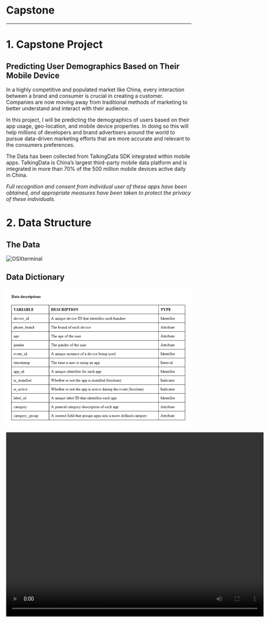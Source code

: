# Capstone
---------------------------------------------------------------------------------------------------------------------
# 1. Capstone Project

## Predicting User Demographics Based on Their Mobile Device
In a highly competitive and populated market like China, every interaction between a brand and consumer is crucial in creating a customer. Companies are now moving away from traditional methods of marketing to better understand and interact with their audience.

In this project, I will be predicting the demographics of users based on their app usage, geo-location, and mobile device properties. In doing so this will help millions of developers and brand advertisers around the world to pursue data-driven marketing efforts that are more accurate and relevant to the consumers preferences.

The Data has been collected from TalkingData SDK integrated within mobile apps. TalkingData is China’s largest third-party mobile data platform and is integrated in more than 70% of the 500 million mobile devices active daily in China.

*Full recognition and consent from individual user of these apps have been obtained, and appropriate measures have been taken to protect the privacy of these individuals.*

# 2. Data Structure

## The Data
![OSXterminal](images/files.png)

## Data Dictionary
![OSXterminal](images/dictionary.png)

<video width="700" height="500" controls>
  <source src="images/map.mp4" type="video/mp4">
</video>
